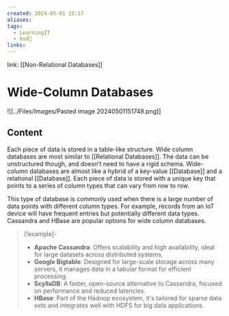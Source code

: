 ```yaml
---
created: 2024-05-01 15:17
aliases: 
tags:
  - LearningIT
  - bud🌿
links:
---
```


link: [[Non-Relational Databases]]

# Wide-Column Databases

![[../Files/Images/Pasted image 20240501151748.png]]

## Content

Each piece of data is stored in a table-like structure. Wide column databases are most similar to [[Relational Databases]]. The data can be unstructured though, and doesn’t need to have a rigid schema. Wide-column databases are almost like a hybrid of a key-value [[Database]] and a relational [[Database]]. Each piece of data is stored with a unique key that points to a series of column types that can vary from row to row. 

This type of database is commonly used when there is a large number of data points with different column types. For example, records from an IoT device will have frequent entries but potentially different data types. Cassandra and HBase are popular options for wide column databases.


> [!example]-
> - **Apache Cassandra**: Offers scalability and high availability, ideal for large datasets across distributed systems.
> - **Google Bigtable**: Designed for large-scale storage across many servers, it manages data in a tabular format for efficient processing.
> - **ScyllaDB**: A faster, open-source alternative to Cassandra, focused on performance and reduced latencies.
> - **HBase**: Part of the Hadoop ecosystem, it's tailored for sparse data sets and integrates well with HDFS for big data applications.
